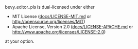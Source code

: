 bevy_editor_pls is dual-licensed under either

* MIT License ([docs/LICENSE-MIT.md](docs/LICENSE-MIT.md) or http://opensource.org/licenses/MIT)
* Apache License, Version 2.0 ([docs/LICENSE-APACHE.md](docs/LICENSE-APACHE.md) or http://www.apache.org/licenses/LICENSE-2.0)

at your option.
